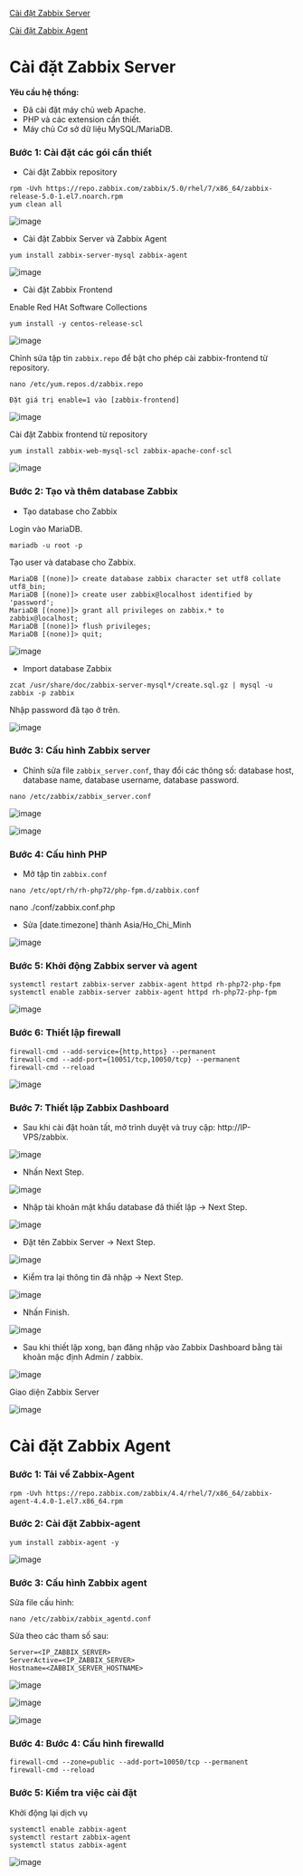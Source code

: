 [Cài đặt Zabbix Server](#sv)

[Cài đặt Zabbix Agent](#agent)

<a name="sv"></a>
# Cài đặt Zabbix Server

**Yêu cầu hệ thống:**
- Đã cài đặt máy chủ web Apache.
- PHP và các extension cần thiết.
- Máy chủ Cơ sở dữ liệu MySQL/MariaDB.

### Bước 1: Cài đặt các gói cần thiết

- Cài đặt Zabbix repository

```
rpm -Uvh https://repo.zabbix.com/zabbix/5.0/rhel/7/x86_64/zabbix-release-5.0-1.el7.noarch.rpm
yum clean all
```

![image](https://user-images.githubusercontent.com/111716161/193998919-0ad94dfa-c34c-4ad8-a329-d159f348a23a.png)

- Cài đặt Zabbix Server và Zabbix Agent

```
yum install zabbix-server-mysql zabbix-agent
```

![image](https://user-images.githubusercontent.com/111716161/193999279-7d79f316-abc3-4735-9e53-0de3d81b74ae.png)

- Cài đặt Zabbix Frontend

Enable Red HAt Software Collections

```
yum install -y centos-release-scl
```

![image](https://user-images.githubusercontent.com/111716161/193999348-29765bb8-b6dd-4a0a-9476-ce79cba07cca.png)

Chỉnh sửa tập tin `zabbix.repo` để bật cho phép cài zabbix-frontend từ repository.

```
nano /etc/yum.repos.d/zabbix.repo

Đặt giá trị enable=1 vào [zabbix-frontend]
```

![image](https://user-images.githubusercontent.com/111716161/193999583-80ae9eb0-a51b-4da1-9970-5898e06b6309.png)

Cài đặt Zabbix frontend từ repository

```
yum install zabbix-web-mysql-scl zabbix-apache-conf-scl
```

![image](https://user-images.githubusercontent.com/111716161/193999703-9c45023b-1d9a-4430-8774-f05bc0d82c5e.png)

### Bước 2: Tạo và thêm database Zabbix

- Tạo database cho Zabbix

Login vào MariaDB.

```
mariadb -u root -p
```

Tạo user và database cho Zabbix.

```
MariaDB [(none)]> create database zabbix character set utf8 collate utf8_bin;
MariaDB [(none)]> create user zabbix@localhost identified by 'password';
MariaDB [(none)]> grant all privileges on zabbix.* to zabbix@localhost;
MariaDB [(none)]> flush privileges;
MariaDB [(none)]> quit;
```

![image](https://user-images.githubusercontent.com/111716161/194013676-f1ed8579-6ac2-4aba-a7cc-893fb13c89af.png)

- Import database Zabbix

```
zcat /usr/share/doc/zabbix-server-mysql*/create.sql.gz | mysql -u zabbix -p zabbix
```

Nhập password đã tạo ở trên.

![image](https://user-images.githubusercontent.com/111716161/194013917-a8c7f409-11a2-4380-b57a-0f8905759d09.png)

### Bước 3: Cấu hình Zabbix server

- Chỉnh sửa file `zabbix_server.conf`, thay đổi các thông số: database host, database name, database username, database password.

```
nano /etc/zabbix/zabbix_server.conf
```

![image](https://user-images.githubusercontent.com/111716161/194005567-fbddd9e6-5790-4957-b936-3c8443df3e56.png)

![image](https://user-images.githubusercontent.com/111716161/194024725-1d57725b-2318-4043-8a3b-3a1abf6463d1.png)

### Bước 4: Cấu hình PHP

- Mở tập tin `zabbix.conf`

```
nano /etc/opt/rh/rh-php72/php-fpm.d/zabbix.conf
```

nano ./conf/zabbix.conf.php
- Sửa [date.timezone] thành Asia/Ho_Chi_Minh

![image](https://user-images.githubusercontent.com/111716161/194003256-cd629827-2b5b-466f-9f0f-38c8dead9b0e.png)

### Bước 5: Khởi động Zabbix server và agent

```
systemctl restart zabbix-server zabbix-agent httpd rh-php72-php-fpm
systemctl enable zabbix-server zabbix-agent httpd rh-php72-php-fpm
```

![image](https://user-images.githubusercontent.com/111716161/194002348-e02a385e-1fe7-4d49-b8af-feb7bd950862.png)

### Bước 6: Thiết lập firewall

```
firewall-cmd --add-service={http,https} --permanent
firewall-cmd --add-port={10051/tcp,10050/tcp} --permanent
firewall-cmd --reload
```

![image](https://user-images.githubusercontent.com/111716161/194002455-a7db70b1-3090-4f5f-964a-d7027242c7a4.png)

### Bước 7: Thiết lập Zabbix Dashboard

- Sau khi cài đặt hoàn tất, mở trình duyệt và truy cập: http://IP-VPS/zabbix.

![image](https://user-images.githubusercontent.com/111716161/194002613-8ce67f1a-79cc-4bd8-b0c2-481e434fb059.png)

- Nhấn Next Step.

![image](https://user-images.githubusercontent.com/111716161/194003510-090a7777-bdd4-4707-8b2c-a51e0fd998e8.png)

- Nhập tài khoản mật khẩu database đã thiết lập -> Next Step.

![image](https://user-images.githubusercontent.com/111716161/194003847-f58ff80d-a003-4c98-a4d7-9431cab12f68.png)

- Đặt tên Zabbix Server -> Next Step.

![image](https://user-images.githubusercontent.com/111716161/194004315-c3035a78-dc27-49b5-9b52-2a1df7b7f481.png)

- Kiểm tra lại thông tin đã nhập -> Next Step.

![image](https://user-images.githubusercontent.com/111716161/194004462-efa301f3-be0c-418b-84af-a21265eebd1c.png)

- Nhấn Finish.

![image](https://user-images.githubusercontent.com/111716161/194004587-e9b164c0-a70f-411d-867f-17641c659e19.png)

- Sau khi thiết lập xong, bạn đăng nhập vào Zabbix Dashboard bằng tài khoản mặc định Admin / zabbix.

![image](https://user-images.githubusercontent.com/111716161/194005062-261b2693-1209-4983-b7e4-07899399a0b6.png)

Giao diện Zabbix Server

![image](https://user-images.githubusercontent.com/111716161/194024333-d86198ca-07f9-4b57-9eee-519877d320c3.png)

<a name="agent"></a>
# Cài đặt Zabbix Agent

### Bước 1: Tải về Zabbix-Agent

```
rpm -Uvh https://repo.zabbix.com/zabbix/4.4/rhel/7/x86_64/zabbix-agent-4.4.0-1.el7.x86_64.rpm
```

### Bước 2: Cài đặt Zabbix-agent

```
yum install zabbix-agent -y
```

![image](https://user-images.githubusercontent.com/111716161/194214045-836080b1-3e49-4b5b-8897-ac380435d8bc.png)

### Bước 3: Cấu hình Zabbix agent

Sửa file cấu hình:

```
nano /etc/zabbix/zabbix_agentd.conf
```

Sửa theo các tham số sau: 
```
Server=<IP_ZABBIX_SERVER>
ServerActive=<IP_ZABBIX_SERVER>
Hostname=<ZABBIX_SERVER_HOSTNAME>
```

![image](https://user-images.githubusercontent.com/111716161/194214154-d7619597-3154-4a3e-a58c-02395cfaea7a.png)

![image](https://user-images.githubusercontent.com/111716161/194214249-1bad1374-f274-4742-801e-0679324bb305.png)

![image](https://user-images.githubusercontent.com/111716161/194214325-9efb8822-dbd1-4fbc-84c0-b25c17681225.png)

### Bước 4: Bước 4: Cấu hình firewalld

```
firewall-cmd --zone=public --add-port=10050/tcp --permanent
firewall-cmd --reload
```

### Bước 5: Kiểm tra việc cài đặt

Khởi động lại dịch vụ

```
systemctl enable zabbix-agent
systemctl restart zabbix-agent
systemctl status zabbix-agent
```

![image](https://user-images.githubusercontent.com/111716161/194214563-64c08219-3f98-4cd8-9d01-5232dc2795e1.png)




